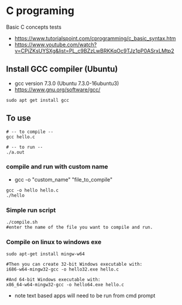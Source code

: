 # C programing
Basic C concepts tests
- https://www.tutorialspoint.com/cprogramming/c_basic_syntax.htm
- https://www.youtube.com/watch?v=CPjZKsUYSXg&list=PL_c9BZzLwBRKKqOc9TJz1pP0ASrxLMtp2

## Install GCC compiler (Ubuntu)
- gcc version 7.3.0 (Ubuntu 7.3.0-16ubuntu3)
- https://www.gnu.org/software/gcc/
```
sudo apt get install gcc
```

## To use
```
# -- to compile --
gcc hello.c

# -- to run --
./a.out
```
### compile and run with custom name
- gcc -o "custom_name" "file_to_compile"
```
gcc -o hello hello.c
./hello
```
### Simple run script
```
./compile.sh
#enter the name of the file you want to compile and run.
```

### Compile on linux to windows exe

```
sudo apt-get install mingw-w64

#Then you can create 32-bit Windows executable with:
i686-w64-mingw32-gcc -o hello32.exe hello.c

#And 64-bit Windows executable with:
x86_64-w64-mingw32-gcc -o hello64.exe hello.c
```
- note text based apps will need to be run from cmd prompt